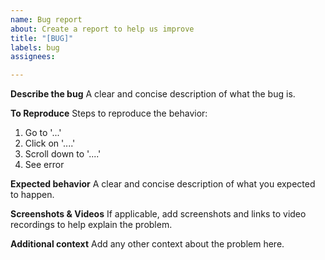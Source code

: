 ```yaml
---
name: Bug report
about: Create a report to help us improve
title: "[BUG]"
labels: bug
assignees: 

---
```


**Describe the bug**
A clear and concise description of what the bug is.

**To Reproduce**
Steps to reproduce the behavior:
1. Go to '...'
2. Click on '....'
3. Scroll down to '....'
4. See error

**Expected behavior**
A clear and concise description of what you expected to happen.

**Screenshots & Videos**
If applicable, add screenshots and links to video recordings to help explain the problem.

**Additional context**
Add any other context about the problem here.
